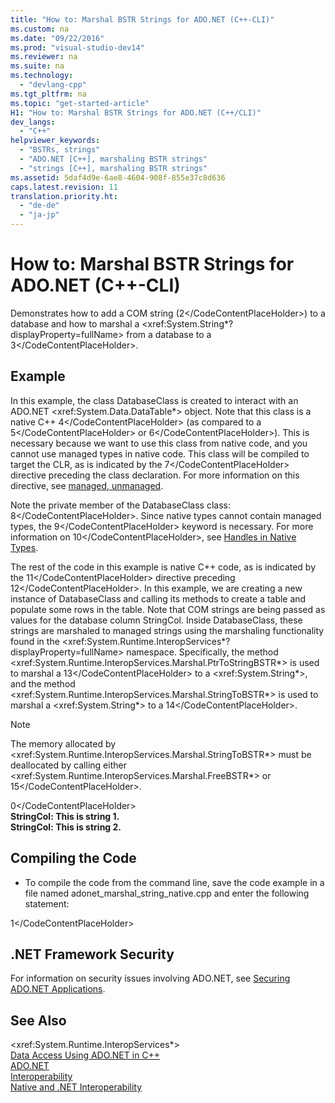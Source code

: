 ```yaml
---
title: "How to: Marshal BSTR Strings for ADO.NET (C++-CLI)"
ms.custom: na
ms.date: "09/22/2016"
ms.prod: "visual-studio-dev14"
ms.reviewer: na
ms.suite: na
ms.technology: 
  - "devlang-cpp"
ms.tgt_pltfrm: na
ms.topic: "get-started-article"
H1: "How to: Marshal BSTR Strings for ADO.NET (C++/CLI)"
dev_langs: 
  - "C++"
helpviewer_keywords: 
  - "BSTRs, strings"
  - "ADO.NET [C++], marshaling BSTR strings"
  - "strings [C++], marshaling BSTR strings"
ms.assetid: 5daf4d9e-6ae8-4604-908f-855e37c8d636
caps.latest.revision: 11
translation.priority.ht: 
  - "de-de"
  - "ja-jp"
---
```

# How to: Marshal BSTR Strings for ADO.NET (C++-CLI)
Demonstrates how to add a COM string (<CodeContentPlaceHolder>2\</CodeContentPlaceHolder>) to a database and how to marshal a \<xref:System.String*?displayProperty=fullName> from a database to a <CodeContentPlaceHolder>3\</CodeContentPlaceHolder>.  
  
## Example  
 In this example, the class DatabaseClass is created to interact with an ADO.NET \<xref:System.Data.DataTable*> object. Note that this class is a native C++ <CodeContentPlaceHolder>4\</CodeContentPlaceHolder> (as compared to a <CodeContentPlaceHolder>5\</CodeContentPlaceHolder> or <CodeContentPlaceHolder>6\</CodeContentPlaceHolder>). This is necessary because we want to use this class from native code, and you cannot use managed types in native code. This class will be compiled to target the CLR, as is indicated by the <CodeContentPlaceHolder>7\</CodeContentPlaceHolder> directive preceding the class declaration. For more information on this directive, see [managed, unmanaged](../vs140/managed--unmanaged.md).  
  
 Note the private member of the DatabaseClass class: <CodeContentPlaceHolder>8\</CodeContentPlaceHolder>. Since native types cannot contain managed types, the <CodeContentPlaceHolder>9\</CodeContentPlaceHolder> keyword is necessary. For more information on <CodeContentPlaceHolder>10\</CodeContentPlaceHolder>, see [Handles in Native Types](../vs140/how-to--declare-handles-in-native-types.md).  
  
 The rest of the code in this example is native C++ code, as is indicated by the <CodeContentPlaceHolder>11\</CodeContentPlaceHolder> directive preceding <CodeContentPlaceHolder>12\</CodeContentPlaceHolder>. In this example, we are creating a new instance of DatabaseClass and calling its methods to create a table and populate some rows in the table. Note that COM strings are being passed as values for the database column StringCol. Inside DatabaseClass, these strings are marshaled to managed strings using the marshaling functionality found in the \<xref:System.Runtime.InteropServices*?displayProperty=fullName> namespace. Specifically, the method \<xref:System.Runtime.InteropServices.Marshal.PtrToStringBSTR*> is used to marshal a <CodeContentPlaceHolder>13\</CodeContentPlaceHolder> to a \<xref:System.String*>, and the method \<xref:System.Runtime.InteropServices.Marshal.StringToBSTR*> is used to marshal a \<xref:System.String*> to a <CodeContentPlaceHolder>14\</CodeContentPlaceHolder>.  
  
> [!NOTE]
>  The memory allocated by \<xref:System.Runtime.InteropServices.Marshal.StringToBSTR*> must be deallocated by calling either \<xref:System.Runtime.InteropServices.Marshal.FreeBSTR*> or <CodeContentPlaceHolder>15\</CodeContentPlaceHolder>.  
  
<CodeContentPlaceHolder>0\</CodeContentPlaceHolder>  
 **StringCol: This is string 1.**  
**StringCol: This is string 2.**   
## Compiling the Code  
  
-   To compile the code from the command line, save the code example in a file named adonet_marshal_string_native.cpp and enter the following statement:  
  
<CodeContentPlaceHolder>1\</CodeContentPlaceHolder>  
## .NET Framework Security  
 For information on security issues involving ADO.NET, see [Securing ADO.NET Applications](assetId:///005a1d43-6ee5-471e-ad98-1d30a44d49d5).  
  
## See Also  
 \<xref:System.Runtime.InteropServices*>   
 [Data Access Using ADO.NET in C++](../vs140/data-access-using-ado.net--c---cli-.md)   
 [ADO.NET](assetId:///5b96ed06-9759-4966-a797-a1d5f6ee50ca)   
 [Interoperability](assetId:///afcc2e7d-3f32-48d2-8141-1c42acf29084)   
 [Native and .NET Interoperability](../vs140/native-and-.net-interoperability.md)